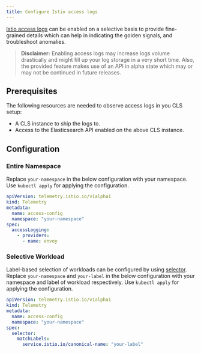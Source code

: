```yaml
---
title: Configure Istio access logs
---
```


[Istio access logs](https://istio.io/latest/docs/tasks/observability/logs/access-log/) can be enabled on a selective basis to provide fine-grained details which can help in indicating the golden signals, and troubleshoot anomalies.

>**Disclaimer:** Enabling access logs may increase logs volume drastically and might fill up your log storage in a very short time. Also, the provided feature makes use of an API in alpha state which may or may not be continued in future releases.

## Prerequisites

The following resources are needed to observe access logs in you CLS setup:

- A CLS instance to ship the logs to.
- Access to the Elasticsearch API enabled on the above CLS instance.

## Configuration

### Entire Namespace

Replace `your-namespace` in the below configuration with your namespace. Use `kubectl apply` for applying the configuration.

```yaml
apiVersion: telemetry.istio.io/v1alpha1
kind: Telemetry
metadata:
  name: access-config
  namespace: "your-namespace"
spec:
  accessLogging:
    - providers:
      - name: envoy
```

### Selective Workload

Label-based selection of workloads can be configured by using [selector](https://istio.io/latest/docs/reference/config/type/workload-selector/#WorkloadSelector).
Replace `your-namespace` and `your-label` in the below configuration with your namespace and label of workload respectively.
Use `kubectl apply` for applying the configuration.

```yaml
apiVersion: telemetry.istio.io/v1alpha1
kind: Telemetry
metadata:
  name: access-config
  namespace: "your-namespace"
spec:
  selector:
    matchLabels:
      service.istio.io/canonical-name: "your-label"
```